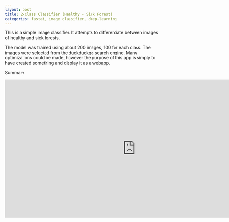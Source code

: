 ```yaml
---
layout: post
title: 2-Class Classifier (Healthy - Sick Forest)
categories: fastai, image classifier, deep-learning
---
```


This is a simple image classifier. It attempts to differentiate between images of healthy and sick forests.

The model was trained using about 200 images, 100 for each class. The images were selected from the duckduckgo search engine.
Many optimizations could be made, however the purpose of this app is simply to have created something and display it as a webapp.


Summary

<iframe
	src="https://totalllmnoob-forest-classifier.hf.space"
	frameborder="0"
	width="850"
	height="450"
></iframe>

